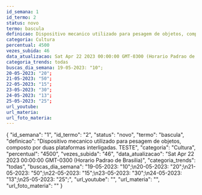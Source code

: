 ```yaml
---
id_semana: 1
id_termo: 2
status: novo
termo: bascula
definicao: Dispositivo mecanico utilizado para pesagem de objetos, composto por duas plataformas interligadas. TESTE
categoria: Cultura
percentual: 4500
vezes_subida: 46
data_atualizacao: Sat Apr 22 2023 00:00:00 GMT-0300 (Horario Padrao de Brasilia)
categoria_trends: todas
buscas_dia_semana: 19-05-2023: "10";
20-05-2023: "20";
21-05-2023: "50";
22-05-2023: "15";
23-05-2023: "30";
24-05-2023: "13";
25-05-2023: "25";
url_youtube: 
url_materia: 
url_foto_materia: 
---
```


{
  "id_semana": "1",
  "id_termo": "2",
  "status": "novo",
  "termo": "bascula",
  "definicao": "Dispositivo mecanico utilizado para pesagem de objetos, composto por duas plataformas interligadas. TESTE",
  "categoria": "Cultura",
  "percentual": "4500",
  "vezes_subida": "46",
  "data_atualizacao": "Sat Apr 22 2023 00:00:00 GMT-0300 (Horario Padrao de Brasilia)",
  "categoria_trends": "todas",
  "buscas_dia_semana": "19-05-2023: \"10\";\n20-05-2023: \"20\";\n21-05-2023: \"50\";\n22-05-2023: \"15\";\n23-05-2023: \"30\";\n24-05-2023: \"13\";\n25-05-2023: \"25\";",
  "url_youtube": "",
  "url_materia": "",
  "url_foto_materia": ""
}